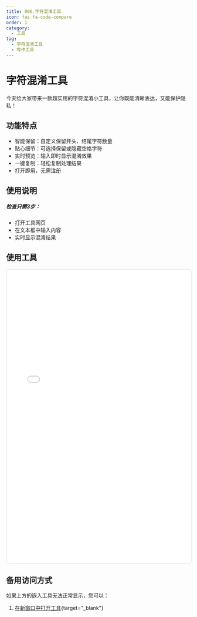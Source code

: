 ```yaml
---
title: 006.字符混淆工具
icon: fas fa-code-compare
order: 1
category:
  - 工具
tag:
  - 字符混淆工具
  - 写作工具
---
```


# 字符混淆工具

今天给大家带来一款超实用的字符混淆小工具，让你既能清晰表达，又能保护隐私！

## 功能特点

* 智能保留：自定义保留开头、结尾字符数量
* 贴心细节：可选择保留或隐藏空格字符
* 实时预览：输入即时显示混淆效果
* 一键复制：轻松复制处理结果
* 打开即用，无需注册

## 使用说明

##### 检查只需3步：

- 打开工具网页
- 在文本框中输入内容
- 实时显示混淆结果

## 使用工具

<iframe src="/tools/string_obfuscator.html" width="100%" height="800px" frameborder="0" style="border: 1px solid #ddd; border-radius: 8px;"></iframe>

## 备用访问方式

如果上方的嵌入工具无法正常显示，您可以：

1. [在新窗口中打开工具](/tools/string_obfuscator.html){target="_blank"}

